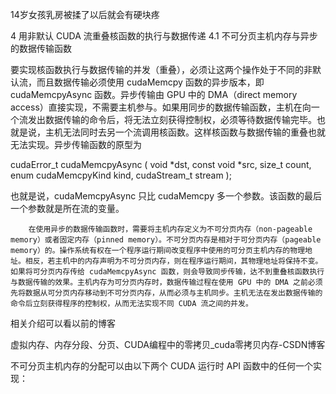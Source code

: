 14岁女孩乳房被揉了以后就会有硬块疼

4 用非默认 CUDA 流重叠核函数的执行与数据传递
4.1  不可分页主机内存与异步的数据传输函数

要实现核函数执行与数据传输的并发（重叠），必须让这两个操作处于不同的非默认流，而且数据传输必须使用 cudaMemcpy 函数的异步版本，即 cudaMemcpyAsync 函数。异步传输由 GPU 中的 DMA（direct memory access）直接实现，不需要主机参与。如果用同步的数据传输函数，主机在向一个流发出数据传输的命令后，将无法立刻获得控制权，必须等待数据传输完毕。也就是说，主机无法同时去另一个流调用核函数。这样核函数与数据传输的重叠也就无法实现。异步传输函数的原型为

cudaError_t cudaMemcpyAsync
(
void *dst,
const void *src,
size_t count,
enum cudaMemcpyKind kind,
cudaStream_t stream
);

也就是说，cudaMemcpyAsync 只比 cudaMemcpy 多一个参数。该函数的最后一个参数就是所在流的变量。

        在使用异步的数据传输函数时，需要将主机内存定义为不可分页内存（non-pageable memory）或者固定内存（pinned memory）。不可分页内存是相对于可分页内存（pageable memory）的。操作系统有权在一个程序运行期间改变程序中使用的可分页主机内存的物理地址。相反，若主机中的内存声明为不可分页内存，则在程序运行期间，其物理地址将保持不变。如果将可分页内存传给 cudaMemcpyAsync 函数，则会导致同步传输，达不到重叠核函数执行与数据传输的效果。主机内存为可分页内存时，数据传输过程在使用 GPU 中的 DMA 之前必须先将数据从可分页内存移动到不可分页内存，从而必须与主机同步。主机无法在发出数据传输的命令后立刻获得程序的控制权，从而无法实现不同 CUDA 流之间的并发。

相关介绍可以看以前的博客

虚拟内存、内存分段、分页、CUDA编程中的零拷贝_cuda零拷贝内存-CSDN博客

不可分页主机内存的分配可以由以下两个 CUDA 运行时 API 函数中的任何一个实现：
